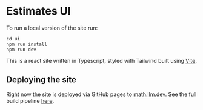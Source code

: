 # Estimates UI
To run a local version of the site run:
```
cd ui
npm run install
npm run dev
```

This is a react site written in Typescript, styled with Tailwind built using [Vite](https://vite.dev).

## Deploying the site
Right now the site is deployed via GitHub pages to [math.llm.dev](https://math.llm.dev). See the full build pipeline [here](.github/workflows/pages.yml).
